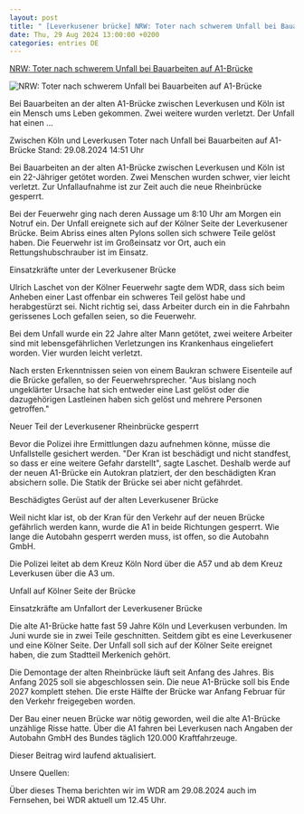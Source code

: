 ```yaml
---
layout: post
title: " [Leverkusener brücke] NRW: Toter nach schwerem Unfall bei Bauarbeiten auf A1-Brücke"
date: Thu, 29 Aug 2024 13:00:00 +0200
categories: entries DE
---
```

[NRW: Toter nach schwerem Unfall bei Bauarbeiten auf A1-Brücke](https://www.tagesschau.de/inland/regional/nordrheinwestfalen/toter-unfall-bauarbeiten-a1-bruecke-koeln-100.html)

![NRW: Toter nach schwerem Unfall bei Bauarbeiten auf A1-Brücke](https://images.tagesschau.de/image/a9448b00-abb5-4c24-9a5e-ba5cc676c8e0/AAABkZ5kp5Y/AAABkZLhkrw/16x9-1280/wdr-unfall-an-leverkusener-bruecke-100.jpg)

Bei Bauarbeiten an der alten A1-Brücke zwischen Leverkusen und Köln ist ein Mensch ums Leben gekommen. Zwei weitere wurden verletzt. Der Unfall hat einen ...

Zwischen Köln und Leverkusen Toter nach Unfall bei Bauarbeiten auf A1-Brücke Stand: 29.08.2024 14:51 Uhr

Bei Bauarbeiten an der alten A1-Brücke zwischen Leverkusen und Köln ist ein 22-Jähriger getötet worden. Zwei Menschen wurden schwer, vier leicht verletzt. Zur Unfallaufnahme ist zur Zeit auch die neue Rheinbrücke gesperrt.

Bei der Feuerwehr ging nach deren Aussage um 8:10 Uhr am Morgen ein Notruf ein. Der Unfall ereignete sich auf der Kölner Seite der Leverkusener Brücke. Beim Abriss eines alten Pylons sollen sich schwere Teile gelöst haben. Die Feuerwehr ist im Großeinsatz vor Ort, auch ein Rettungshubschrauber ist im Einsatz.

Einsatzkräfte unter der Leverkusener Brücke

Ulrich Laschet von der Kölner Feuerwehr sagte dem WDR, dass sich beim Anheben einer Last offenbar ein schweres Teil gelöst habe und herabgestürzt sei. Nicht richtig sei, dass Arbeiter durch ein in die Fahrbahn gerissenes Loch gefallen seien, so die Feuerwehr.

Bei dem Unfall wurde ein 22 Jahre alter Mann getötet, zwei weitere Arbeiter sind mit lebensgefährlichen Verletzungen ins Krankenhaus eingeliefert worden. Vier wurden leicht verletzt.

Nach ersten Erkenntnissen seien von einem Baukran schwere Eisenteile auf die Brücke gefallen, so der Feuerwehrsprecher. "Aus bislang noch ungeklärter Ursache hat sich entweder eine Last gelöst oder die dazugehörigen Lastleinen haben sich gelöst und mehrere Personen getroffen."

Neuer Teil der Leverkusener Rheinbrücke gesperrt

Bevor die Polizei ihre Ermittlungen dazu aufnehmen könne, müsse die Unfallstelle gesichert werden. "Der Kran ist beschädigt und nicht standfest, so dass er eine weitere Gefahr darstellt", sagte Laschet. Deshalb werde auf der neuen A1-Brücke ein Autokran platziert, der den beschädigten Kran absichern solle. Die Statik der Brücke sei aber nicht gefährdet.

Beschädigtes Gerüst auf der alten Leverkusener Brücke

Weil nicht klar ist, ob der Kran für den Verkehr auf der neuen Brücke gefährlich werden kann, wurde die A1 in beide Richtungen gesperrt. Wie lange die Autobahn gesperrt werden muss, ist offen, so die Autobahn GmbH.

Die Polizei leitet ab dem Kreuz Köln Nord über die A57 und ab dem Kreuz Leverkusen über die A3 um.

Unfall auf Kölner Seite der Brücke

Einsatzkräfte am Unfallort der Leverkusener Brücke

Die alte A1-Brücke hatte fast 59 Jahre Köln und Leverkusen verbunden. Im Juni wurde sie in zwei Teile geschnitten. Seitdem gibt es eine Leverkusener und eine Kölner Seite. Der Unfall soll sich auf der Kölner Seite ereignet haben, die zum Stadtteil Merkenich gehört.

Die Demontage der alten Rheinbrücke läuft seit Anfang des Jahres. Bis Anfang 2025 soll sie abgeschlossen sein. Die neue A1-Brücke soll bis Ende 2027 komplett stehen. Die erste Hälfte der Brücke war Anfang Februar für den Verkehr freigegeben worden.

Der Bau einer neuen Brücke war nötig geworden, weil die alte A1-Brücke unzählige Risse hatte. Über die A1 fahren bei Leverkusen nach Angaben der Autobahn GmbH des Bundes täglich 120.000 Kraftfahrzeuge.

Dieser Beitrag wird laufend aktualisiert.

Unsere Quellen:



Über dieses Thema berichten wir im WDR am 29.08.2024 auch im Fernsehen, bei WDR aktuell um 12.45 Uhr.


